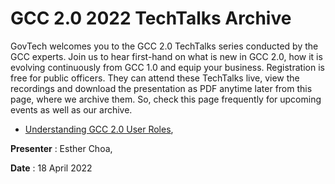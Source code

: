 # GCC 2.0 2022 TechTalks Archive

GovTech welcomes you to the GCC 2.0 TechTalks series conducted by the GCC experts. Join us to hear first-hand on what is new in GCC 2.0, how it is evolving continuously from GCC 1.0 and equip your business. Registration is free for public officers. They can attend these TechTalks live, view the recordings and download the presentation as PDF anytime later from this page, where we archive them. So, check this page frequently for upcoming events as well as our archive.


- [Understanding GCC 2.0 User Roles](01-understanding-gcc2-0-user-roles.pdf),

**Presenter** : Esther Choa,

**Date** : 18 April 2022
